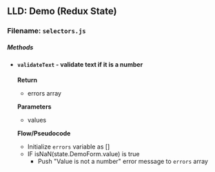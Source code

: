 ## LLD: Demo (Redux State)

### Filename: `selectors.js`


##### Methods

*  #### **`validateText`** - validate text if it is a number
	**Return**	 
    * errors array
    
    **Parameters**
    * values
    
    **Flow/Pseudocode**
    * Initialize `errors` variable as []
    * IF isNaN(state.DemoForm.value) is true
        * Push "Value is not a number" error message to `errors` array     